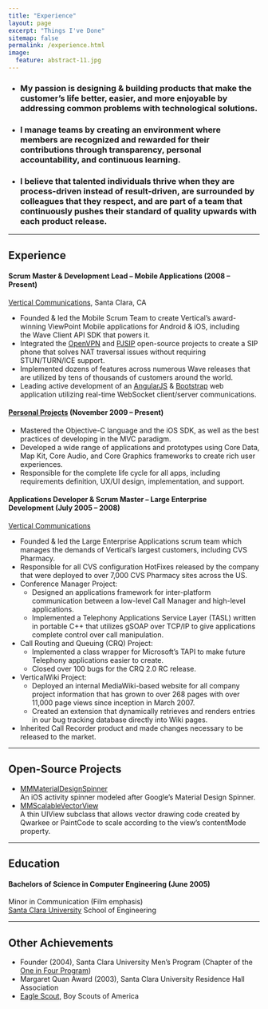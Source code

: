 ```yaml
---
title: "Experience"
layout: page
excerpt: "Things I've Done"
sitemap: false
permalink: /experience.html
image:
  feature: abstract-11.jpg
---
```


*   ### My passion is designing & building products that make the customer’s life better, easier, and more enjoyable by addressing common problems with technological solutions.
*   ### I manage teams by creating an environment where members are recognized and rewarded for their contributions through transparency, personal accountability, and continuous learning.
*   ### I believe that talented individuals thrive when they are process-driven instead of result-driven, are surrounded by colleagues that they respect, and are part of a team that continuously pushes their standard of quality upwards with each product release.

---

## Experience

#### Scrum Master & Development Lead – Mobile Applications (2008 – Present)  
[Vertical Communications](http://www.vertical.com/), Santa Clara, CA

*   Founded & led the Mobile Scrum Team to create Vertical’s award-winning ViewPoint Mobile applications for Android & iOS, including the Wave Client API SDK that powers it.
*   Integrated the [OpenVPN](https://openvpn.net) and [PJSIP](http://www.pjsip.org) open-source projects to create a SIP phone that solves NAT traversal issues without requiring STUN/TURN/ICE support.
*   Implemented dozens of features across numerous Wave releases that are utilized by tens of thousands of customers around the world.
*   Leading active development of an [AngularJS](https://angularjs.org) & [Bootstrap](http://getbootstrap.com) web application utilizing real-time WebSocket client/server communications.

#### [Personal Projects](http://itunes.apple.com/us/artist/max-wellington-studios/id298873244) (November 2009 – Present)

*   Mastered the Objective-C language and the iOS SDK, as well as the best practices of developing in the MVC paradigm.
*   Developed a wide range of applications and prototypes using Core Data, Map Kit, Core Audio, and Core Graphics frameworks to create rich user experiences.
*   Responsible for the complete life cycle for all apps, including requirements definition, UX/UI design, implementation, and support.

#### Applications Developer & Scrum Master – Large Enterprise Development (July 2005 – 2008)  
[Vertical Communications](http://www.vertical.com/)

* Founded & led the Large Enterprise Applications scrum team which manages the demands of Vertical’s largest customers, including CVS Pharmacy.
* Responsible for all CVS configuration HotFixes released by the company that were deployed to over 7,000 CVS Pharmacy sites across the US.
*   Conference Manager Project:
    *   Designed an applications framework for inter-platform communication between a low-level Call Manager and high-level applications.
    *   Implemented a Telephony Applications Service Layer (TASL) written in portable C++ that utilizes gSOAP over TCP/IP to give applications complete control over call manipulation.
*   Call Routing and Queuing (CRQ) Project:
    *   Implemented a class wrapper for Microsoft’s TAPI to make future Telephony applications easier to create.
    *   Closed over 100 bugs for the CRQ 2.0 RC release.
*   VerticalWiki Project:
    *   Deployed an internal MediaWiki-based website for all company project information that has grown to over 268 pages with over 11,000 page views since inception in March 2007.
    *   Created an extension that dynamically retrieves and renders entries in our bug tracking database directly into Wiki pages.
*   Inherited Call Recorder product and made changes necessary to be released to the market.

---

## Open-Source Projects

*   [MMMaterialDesignSpinner](https://github.com/misterwell/MMMaterialDesignSpinner)  
    An iOS activity spinner modeled after Google’s Material Design Spinner.
*   [MMScalableVectorView](http://github.com/misterwell/MMScalableVectorView)  
    A thin UIView subclass that allows vector drawing code created by Qwarkee or PaintCode to scale according to the view’s contentMode property.

---

## Education

#### Bachelors of Science in Computer Engineering (June 2005)  
Minor in Communication (Film emphasis)  
[Santa Clara University](http://www.scu.edu/) School of Engineering

---

## Other Achievements

*   Founder (2004), Santa Clara University Men’s Program (Chapter of the [One in Four Program](http://www.oneinfourusa.org/themensprogram.php))
*   Margaret Quan Award (2003), Santa Clara University Residence Hall Association
*   [Eagle Scout](http://www.scouting.org/factsheets/02-516.html), Boy Scouts of America